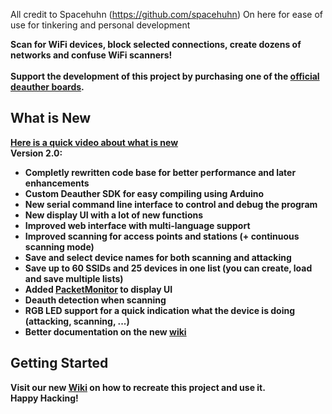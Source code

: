 All credit to Spacehuhn (https://github.com/spacehuhn) 
On here for ease of use for tinkering and personal development


<b>Scan for WiFi devices, block selected connections, create dozens of networks and confuse WiFi scanners!<br><br>
Support the development of this project by purchasing one of the <a href="https://github.com/spacehuhn/deauther2.0/wiki/Supported-Devices">official deauther boards</a>.<br/>

</p>


## What is New
[Here is a quick video about what is new](https://youtu.be/6oRmm3xfp6U)  
Version 2.0:
- Completly rewritten code base for better performance and later enhancements
- Custom Deauther SDK for easy compiling using Arduino
- New serial command line interface to control and debug the program
- New display UI with a lot of new functions
- Improved web interface with multi-language support
- Improved scanning for access points and stations (+ continuous scanning mode)
- Save and select device names for both scanning and attacking
- Save up to 60 SSIDs and 25 devices in one list (you can create, load and save multiple lists)
- Added [PacketMonitor](https://github.com/spacehuhn/PacketMonitor) to display UI
- Deauth detection when scanning
- RGB LED support for a quick indication what the device is doing (attacking, scanning, ...)
- Better documentation on the new [wiki](https://github.com/spacehuhn/esp8266_deauther/wiki)



## Getting Started

Visit our new [Wiki](https://github.com/spacehuhn/esp8266_deauther/wiki) on how to recreate this project and use it.  
Happy Hacking!
